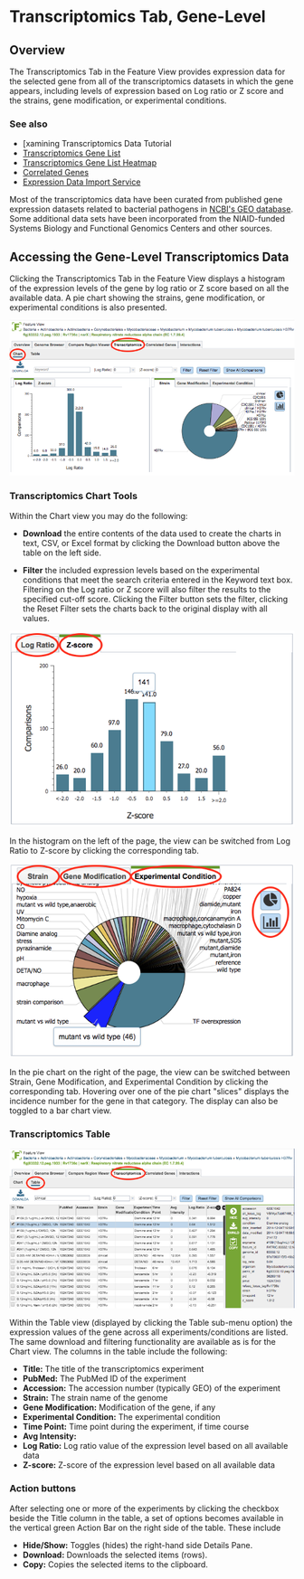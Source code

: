 # Transcriptomics Tab, Gene-Level

## Overview
The Transcriptomics Tab in the Feature View provides expression data for the selected gene from all of the transcriptomics datasets in which the gene appears, including levels of expression based on Log ratio or Z score and the strains, gene modification, or experimental conditions. 

### See also
  * [xamining Transcriptomics Data Tutorial
  * [Transcriptomics Gene List](../organisms_taxon/transcriptomics_gene_list.html)
  * [Transcriptomics Gene List Heatmap](../organisms_taxon/transcriptomics_gene_heatmap.html)
  * [Correlated Genes](../organisms_gene/correlated_genes.html)
  * [Expression Data Import Service](../services/expression_data_import_service.html)

Most of the transcriptomics data have been curated from published gene expression datasets related to bacterial pathogens in [NCBI's GEO database](http://www.ncbi.nlm.nih.gov/geo/). Some additional data sets have been incorporated from the NIAID-funded Systems Biology and Functional Genomics Centers and other sources.

## Accessing the Gene-Level Transcriptomics Data
Clicking the Transcriptomics Tab in the Feature View displays a histogram of the expression levels of the gene by log ratio or Z score based on all the available data. A pie chart showing the strains, gene modification, or experimental conditions is also presented.

![Gene-Level Transcriptomics Charts](../images/transcriptomics_tab_gene_chart.png)
 
### Transcriptomics Chart Tools
Within the Chart view you may do the following:

* **Download** the entire contents of the data used to create the charts in text, CSV, or Excel format by clicking the Download button above the table on the left side.

* **Filter** the included expression levels based on the experimental conditions that meet the search criteria entered in the Keyword text box. Filtering on the Log ratio or Z score will also filter the results to the specified cut-off score. Clicking the Filter button sets the filter, clicking the Reset Filter sets the charts back to the original display with all values.

![Gene-Level Transcriptomics Histogram](../images/transcriptomics_gene_histogram.png)

In the histogram on the left of the page, the view can be switched from Log Ratio to Z-score by clicking the corresponding tab.

![Gene-Level Transcriptomics Pie Chart](../images/transcriptomics_gene_pie_chart.png)

In the pie chart on the right of the page, the view can be switched between Strain, Gene Modification, and Experimental Condition by clicking the corresponding tab. Hovering over one of the pie chart "slices" displays the incidence number for the gene in that category. The display can also be toggled to a bar chart view.

### Transcriptomics Table

![Gene-Level Transcriptomics Table](../images/transcriptomics_gene_table.png)

Within the Table view (displayed by clicking the Table sub-menu option) the expression values of the gene across all experiments/conditions are listed. The same download and filtering functionality are available as is for the Chart view. The columns in the table include the following: 

* **Title:** The title of the transcriptomics experiment
* **PubMed:** The PubMed ID of the experiment
* **Accession:** The accession number (typically GEO) of the experiment
* **Strain:** The strain name of the genome
* **Gene Modification:** Modification of the gene, if any
* **Experimental Condition:** The experimental condition
* **Time Point:** Time point during the experiment, if time course
* **Avg Intensity:** 
* **Log Ratio:** Log ratio value of the expression level based on all available data
* **Z-score:** Z-score of the expression level based on all available data
 
### Action buttons

After selecting one or more of the experiments by clicking the checkbox beside the Title column in the table, a set of options becomes available in the vertical green Action Bar on the right side of the table.  These include

* **Hide/Show:** Toggles (hides) the right-hand side Details Pane.
* **Download:**  Downloads the selected items (rows).
* **Copy:** Copies the selected items to the clipboard.

